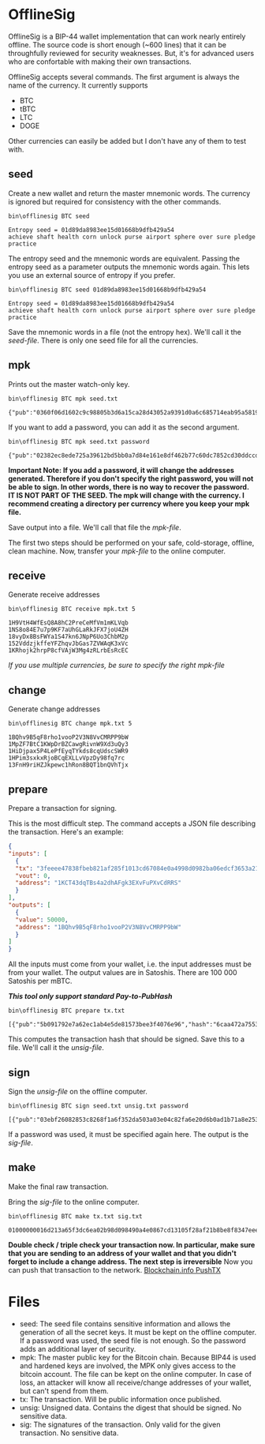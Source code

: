 # OfflineSig

OfflineSig is a BIP-44 wallet implementation that can work nearly entirely offline. The source code is short enough (~600 lines) that it can be throughfully reviewed for security weaknesses.
But, it's for advanced users who are confortable with making their own transactions.

OfflineSig accepts several commands. The first argument is always the name of the currency. It currently supports
 * BTC
 * tBTC
 * LTC
 * DOGE

Other currencies can easily be added but I don't have any of them to test with.

## seed
Create a new wallet and return the master mnemonic words. The currency is ignored but required for consistency with the other commands.
```
bin\offlinesig BTC seed

Entropy seed = 01d89da8983ee15d01668b9dfb429a54
achieve shaft health corn unlock purse airport sphere over sure pledge practice
```
The entropy seed and the mnemonic words are equivalent. Passing the entropy seed as a parameter outputs the mnemonic words again. This 
lets you use an external source of entropy if you prefer.

```
bin\offlinesig BTC seed 01d89da8983ee15d01668b9dfb429a54

Entropy seed = 01d89da8983ee15d01668b9dfb429a54
achieve shaft health corn unlock purse airport sphere over sure pledge practice
```

Save the mnemonic words in a file (not the entropy hex). We'll call it the *seed-file*. There is only one seed file for all the currencies.

## mpk
Prints out the master watch-only key.

```
bin\offlinesig BTC mpk seed.txt

{"pub":"0360f06d1602c9c98805b3d6a15ca28d43052a9391d0a6c685714eab95a5819180","chain":"7bcaded5bd50a4ef33d720e59c458f2a6d328574c16586f3c0820b25a118c735"}
```

If you want to add a password, you can add it as the second argument.

```
bin\offlinesig BTC mpk seed.txt password

{"pub":"02382ec8ede725a39612bd5bb0a7d84e161e8df462b77c60dc7852cd30ddccd90c","chain":"52679b46169413f63eb5134a5247961ff7afae0172ee47a9d814d070e7fc7fb8"}
```

**Important Note: If you add a password, it will change the addresses generated. Therefore if you don't specify the right password, you will not be able to sign. In other words, there is no way to recover the password. IT IS NOT PART OF THE SEED.
The mpk will change with the currency. I recommend creating a directory per currency where you keep your mpk file.**

Save output into a file. We'll call that file the *mpk-file*.

The first two steps should be performed on your safe, cold-storage, offline, clean machine.
Now, transfer your *mpk-file* to the online computer.

## receive
Generate receive addresses

```
bin\offlinesig BTC receive mpk.txt 5

1H9VtH4WfEsQ8A8hC2PreCeMfVm1mKLVqb
1NS8o84E7u7p9KF7aUhGLaRkJFX7joU4ZH
18vyDx8BsFWYa1S47kn6JNpP6Uo3ChbM2p
152VddzjkffeYFZhqvJbGas7ZVWAqK3xVc
1KRhojk2hrpP8cfVAjW3Mg4zRLrbEsRcEC
```

*If you use multiple currencies, be sure to specify the right mpk-file*

## change
Generate change addresses

```
bin\offlinesig BTC change mpk.txt 5

1BQhv9B5qF8rho1vooP2V3N8VvCMRPP9bW
1MpZF7BtC1KWpDrBZCawgRivnW9Xd3uQy3
1HiDjpax5P4LePfEyqTYkds8cqUdscSWR9
1HPim3sxkxRjoBCqEXLLvVpzDy98fq7rc
13FnH9riHZJkpewc1hRon8BQT1bnQVhTjx
```

## prepare
Prepare a transaction for signing.

This is the most difficult step. The command accepts a JSON file describing the transaction. Here's an example:

```json
{
"inputs": [
  { 
  "tx": "3feeee47838fbeb821af285f1013cd67084e0a4998d0982ba06edcf3653a216d",
  "vout": 0,
  "address": "1KCT43dqTBs4a2dhAFgk3EXvFuPXvCdRRS"
  }
],
"outputs": [
  {
  "value": 50000,
  "address": "1BQhv9B5qF8rho1vooP2V3N8VvCMRPP9bW"
  }
]
}
```
All the inputs must come from your wallet, i.e. the input addresses must be from your wallet.
The output values are in Satoshis. There are 100 000 Satoshis per mBTC.

***This tool only support standard Pay-to-PubHash***

```
bin\offlinesig BTC prepare tx.txt

[{"pub":"5b091792e7a62ec1ab4e5de81573bee3f4076e96","hash":"6caa472a75537399540a07fa16200fdc882e73cd60efba5dbdf3fe5ab32377fc"}]
```

This computes the transaction hash that should be signed. Save this to a file. We'll call it the *unsig-file*.

## sign
Sign the *unsig-file* on the offline computer. 

```
bin\offlinesig BTC sign seed.txt unsig.txt password

[{"pub":"03ebf26082853c8268f1a6f352da503a03e04c82fa6e20d6b0ad1b71a8e2537a05","r":86288972876583973053658540997966245594332706692613479849137741375291563554493,"s":4020462519944649147884011451315888209910904793151397348487271122755044462570}]
```
If a password was used, it must be specified again here. The output is the *sig-file*.

## make
Make the final raw transaction.

Bring the *sig-file* to the online computer.

```
bin\offlinesig BTC make tx.txt sig.txt

01000000016d213a65f3dc6ea02b98d098490a4e0867cd13105f28af21b8be8f8347eeee3f000000006a47304402202252ec1feb9d0f6fc3a64d7306896fc4bf2fa152f414017ec5f8ba05e2dd1c5e02203c3471b47a79bd4b86f8520d943cf2e193a6440320cc45b3b1164e151e446ee2012103ebf26082853c8268f1a6f352da503a03e04c82fa6e20d6b0ad1b71a8e2537a05ffffffff0150c30000000000001976a914722cfae7f31483be6cb35c2ce81dd803bc2b451888ac00000000
```

**Double check / triple check your transaction now. In particular, make sure that you are sending to an address of your wallet and
that you didn't forget to include a change address. The next step is irreversible**
Now you can push that transaction to the network. [Blockchain.info PushTX]

# Files
* seed: The seed file contains sensitive information and allows the generation of all the secret keys. It must be kept on the offline computer. If a password was used, the seed file is not enough. So the password adds an additional layer of security. 
* mpk: The master public key for the Bitcoin chain. Because BIP44 is used and hardened keys are involved, the MPK only gives access to the bitcoin account. The file can be kept on the online computer. In case of loss, an attacker will know all receive/change addresses of your wallet, but can't spend from them.
* tx: The transaction. Will be public information once published.
* unsig: Unsigned data. Contains the digest that should be signed. No sensitive data.
* sig: The signatures of the transaction. Only valid for the given transaction. No sensitive data.

[Blockchain.info PushTX]:https://blockchain.info/pushtx

